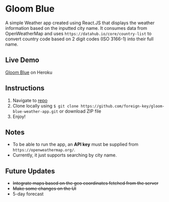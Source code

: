 # Gloom Blue
A simple Weather app created using React.JS that displays the weather information based on the inputted city name. It consumes data from OpenWeatherMap and uses `https://datahub.io/core/country-list` to convert country code based on 2 digit codes (ISO 3166-1) into their full name.

## Live Demo
[Gloom Blue](https://gloom-blue-weather-app.herokuapp.com/) on Heroku

## Instructions

1. Navigate to [repo](https://github.com/foreign-key/gloom-blue-weather-app)
2. Clone locally using
   `$ git clone https://github.com/foreign-key/gloom-blue-weather-app.git` or download ZIP file
3. Enjoy!

## Notes

+ To be able to run the app, an **API key** must be supplied from `https://openweathermap.org/`.
+ Currently, it just supports searching by city name.

## Future Updates
+ ~~Integrate maps based on the geo coordinates fetched from the server~~
+ ~~Make some changes on the UI~~
+ 5-day forecast
